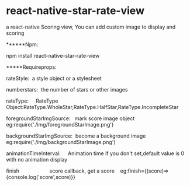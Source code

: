 # react-native-star-rate-view
a react-native Scoring view, You can add custom image to display and  scoring 

******Npm:

npm install react-native-star-rate-view

*****Requireprops:

rateStyle:  a style object or a stylesheet

numberstars:  the number of stars or other images

rateType:      RateType Object:RateType.WholeStar,RateType.HalfStar,RateType.IncompleteStar

foregroundStarImgSource:    mark score image object  eg:require('./img/foregroundStarImage.png')

backgroundStarImgSource:   become a background image   eg:require('./img/backgroundStarImage.png')

animationTimeInterval:      Animation time  if you don't set,default value is 0 with no animation display

finish                      score callback, get a score    eg:finish={(score)=>{console.log('score',score)}}     
